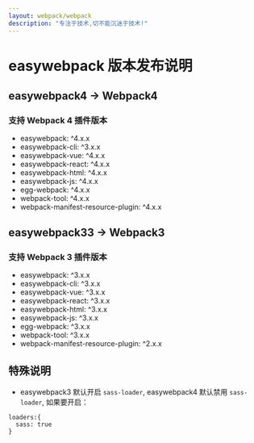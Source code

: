 ```yaml
---
layout: webpack/webpack
description: "专注于技术,切不能沉迷于技术!"
---
```


# easywebpack 版本发布说明

## easywebpack4 -> Webpack4

### 支持 Webpack 4 插件版本

- easywebpack: ^4.x.x
- easywebpack-cli: ^3.x.x
- easywebpack-vue: ^4.x.x
- easywebpack-react: ^4.x.x
- easywebpack-html: ^4.x.x
- easywebpack-js: ^4.x.x
- egg-webpack: ^4.x.x
- webpack-tool: ^4.x.x
- webpack-manifest-resource-plugin: ^4.x.x


## easywebpack33 -> Webpack3

### 支持 Webpack 3 插件版本

- easywebpack: ^3.x.x
- easywebpack-cli: ^3.x.x
- easywebpack-vue: ^3.x.x
- easywebpack-react: ^3.x.x
- easywebpack-html: ^3.x.x
- easywebpack-js: ^3.x.x
- egg-webpack: ^3.x.x
- webpack-tool: ^3.x.x
- webpack-manifest-resource-plugin: ^2.x.x

## 特殊说明

- easywebpack3 默认开启  `sass-loader`, easywebpack4 默认禁用  `sass-loader`, 如果要开启：

```
loaders:{
  sass: true
}
```


